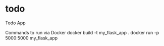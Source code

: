 # todo
Todo App

Commands to run via Docker
docker build -t my_flask_app .
docker run -p 5000:5000 my_flask_app
